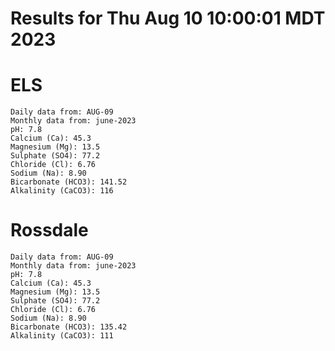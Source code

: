 # Results for Thu Aug 10 10:00:01 MDT 2023
# ELS
```
Daily data from: AUG-09
Monthly data from: june-2023
pH: 7.8
Calcium (Ca): 45.3
Magnesium (Mg): 13.5
Sulphate (SO4): 77.2
Chloride (Cl): 6.76
Sodium (Na): 8.90
Bicarbonate (HCO3): 141.52
Alkalinity (CaCO3): 116
```
# Rossdale
```
Daily data from: AUG-09
Monthly data from: june-2023
pH: 7.8
Calcium (Ca): 45.3
Magnesium (Mg): 13.5
Sulphate (SO4): 77.2
Chloride (Cl): 6.76
Sodium (Na): 8.90
Bicarbonate (HCO3): 135.42
Alkalinity (CaCO3): 111
```
